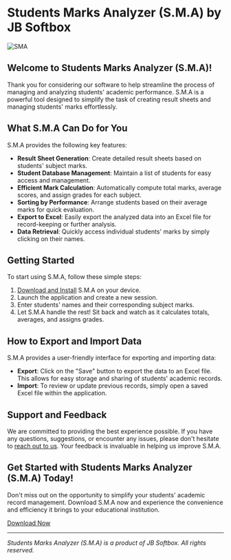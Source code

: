 # Students Marks Analyzer (S.M.A) by JB Softbox

![SMA](https://github.com/Jbsoftboxsl/S.M.A_Free_download/assets/144863834/d17d77cd-0799-444b-bf1d-2bf5e82745e9)

## Welcome to Students Marks Analyzer (S.M.A)!

Thank you for considering our software to help streamline the process of managing and analyzing students' academic performance. S.M.A is a powerful tool designed to simplify the task of creating result sheets and managing students' marks effortlessly.

## What S.M.A Can Do for You

S.M.A provides the following key features:

- **Result Sheet Generation**: Create detailed result sheets based on students' subject marks.
- **Student Database Management**: Maintain a list of students for easy access and management.
- **Efficient Mark Calculation**: Automatically compute total marks, average scores, and assign grades for each subject.
- **Sorting by Performance**: Arrange students based on their average marks for quick evaluation.
- **Export to Excel**: Easily export the analyzed data into an Excel file for record-keeping or further analysis.
- **Data Retrieval**: Quickly access individual students' marks by simply clicking on their names.

## Getting Started

To start using S.M.A, follow these simple steps:

1. [Download and Install](link_to_download_page) S.M.A on your device.
2. Launch the application and create a new session.
3. Enter students' names and their corresponding subject marks.
4. Let S.M.A handle the rest! Sit back and watch as it calculates totals, averages, and assigns grades.

## How to Export and Import Data

S.M.A provides a user-friendly interface for exporting and importing data:

- **Export**: Click on the "Save" button to export the data to an Excel file. This allows for easy storage and sharing of students' academic records.
- **Import**: To review or update previous records, simply open a saved Excel file within the application.

## Support and Feedback

We are committed to providing the best experience possible. If you have any questions, suggestions, or encounter any issues, please don't hesitate to [reach out to us](https://github.com/Jbsoftboxsl). Your feedback is invaluable in helping us improve S.M.A.

## Get Started with Students Marks Analyzer (S.M.A) Today!

Don't miss out on the opportunity to simplify your students' academic record management. Download S.M.A now and experience the convenience and efficiency it brings to your educational institution.

[Download Now](link_to_download_page)

---

*Students Marks Analyzer (S.M.A) is a product of JB Softbox. All rights reserved.*
